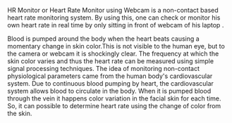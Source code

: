 HR Monitor or Heart Rate Monitor  using Webcam is a non-contact based heart rate monitoring system. By using this, one can check or monitor his own heart rate in real time by only sitting in front of webcam of his laptop . 

Blood is pumped around the body when the heart beats causing a momentary change in skin color.This is not visible to the human eye, but to the camera or webcam it is shockingly clear. The frequency at which the skin color varies and thus the heart rate can be measured using simple signal processing techniques.
The idea of monitoring non-contact physiological parameters came from the human body's cardiovascular system. Due to continuous blood pumping by heart, the cardiovascular system allows blood to circulate in the body.
When it is pumped blood through the vein it happens color variation in the facial skin for each time. So, it can possible to determine heart rate using the change of color from the skin.
